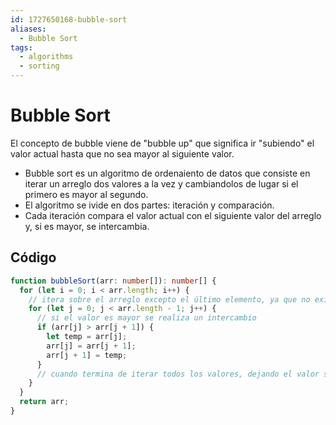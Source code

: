 ```yaml
---
id: 1727650168-bubble-sort
aliases:
  - Bubble Sort
tags:
  - algorithms
  - sorting
---
```


# Bubble Sort

El concepto de bubble viene de "bubble up" que significa ir "subiendo" el valor actual hasta que no sea mayor al siguiente valor.

- Bubble sort es un algoritmo de ordenaiento de datos que consiste en iterar un arreglo dos valores a la vez y cambiandolos de lugar si el primero es mayor al segundo.
- El algoritmo se ivide en dos partes: iteración y comparación.
- Cada iteración compara el valor actual con el siguiente valor del arreglo y, si es mayor, se intercambia.

## Código

```ts
function bubbleSort(arr: number[]): number[] {
  for (let i = 0; i < arr.length; i++) {
    // itera sobre el arreglo excepto el último elemento, ya que no existe siguiente valor a comparar
    for (let j = 0; j < arr.length - 1; j++) {
      // si el valor es mayor se realiza un intercambio
      if (arr[j] > arr[j + 1]) {
        let temp = arr[j];
        arr[j] = arr[j + 1];
        arr[j + 1] = temp;
      }
      // cuando termina de iterar todos los valores, dejando el valor seleccionado en la posición mayor posible, se continúa con el siguiente valor
    }
  }
  return arr;
}
```
